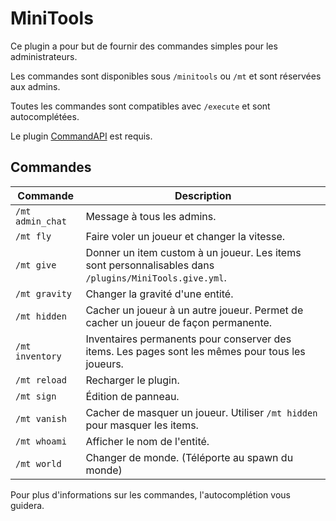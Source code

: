 # MiniTools

Ce plugin a pour but de fournir des commandes simples pour les administrateurs.

Les commandes sont disponibles sous `/minitools` ou `/mt` et sont réservées aux admins.

Toutes les commandes sont compatibles avec `/execute` et sont autocomplétées.

Le plugin [CommandAPI](https://github.com/JorelAli/CommandAPI) est requis.

## Commandes

| Commande         | Description                                                                                            |
| ---------------- | ------------------------------------------------------------------------------------------------------ |
| `/mt admin_chat` | Message à tous les admins.                                                                             |
| `/mt fly`        | Faire voler un joueur et changer la vitesse.                                                           |
| `/mt give`       | Donner un item custom à un joueur. Les items sont personnalisables dans `/plugins/MiniTools.give.yml`. |
| `/mt gravity`    | Changer la gravité d'une entité.                                                                       |
| `/mt hidden`     | Cacher un joueur à un autre joueur. Permet de cacher un joueur de façon permanente.                    |
| `/mt inventory`  | Inventaires permanents pour conserver des items. Les pages sont les mêmes pour tous les joueurs.       |
| `/mt reload`     | Recharger le plugin.                                                                                   |
| `/mt sign`       | Édition de panneau.                                                                                    |
| `/mt vanish`     | Cacher de masquer un joueur. Utiliser `/mt hidden` pour masquer les items.                             |
| `/mt whoami`     | Afficher le nom de l'entité.                                                                           |
| `/mt world`      | Changer de monde. (Téléporte au spawn du monde)                                                        |

Pour plus d'informations sur les commandes, l'autocomplétion vous guidera.
